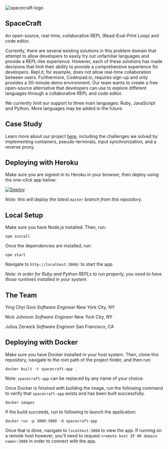 ![spacecraft-logo](https://i.imgur.com/f9RQ9GC.png)
## SpaceCraft
An open-source, real-time, collaborative REPL (Read-Eval-Print Loop) and code editor.

Currently, there are several existing solutions in this problem domain that attempt to allow developers to easily try out unfamiliar languages and provide a REPL-like experience. However, each of these solutions has made decisions that limit their ability to provide a comprehensive experience for developers. Repl.it, for example, does not allow real-time collaboration between users. Furthermore, Coderpad.io, requires sign-up and only provides a 30-minute demo environment. Our team wants to create a free open-source alternative that developers can use to explore different languages through a collaborative REPL and code editor.

We currently limit our support to three main languages: Ruby, JavaScript and Python. More languages may be added in the future.

## Case Study
Learn more about our project [here](https://spacecraft-repl.github.io/), including the challenges we solved by implementing containers, pseudo-terminals, input synchronization, and a reverse proxy.

## Deploying with Heroku
Make sure you are signed-in to Heroku in your browser, then deploy using the one-click app below:

[![Deploy](https://www.herokucdn.com/deploy/button.svg)](https://heroku.com/deploy)

*Note: this will deploy the latest `master` branch from this repository.*

## Local Setup
Make sure you have Node.js installed. Then, run:

```
npm install
```

Once the dependencies are installed, run:

```
npm start
```

Navigate to `http://localhost:3000/` to start the app.

*Note: in order for Ruby and Python REPLs to run properly, you need to have those runtimes installed in your system.*

## The Team
Ying Chyi Gooi
_Software Engineer_
New York City, NY

Nick Johnson
_Software Engineer_
New York City, NY

Julius Zerwick
_Software Engineer_
San Francisco, CA

## Deploying with Docker
Make sure you have Docker installed in your host system. Then, clone this repository, navigate to the root path of the project folder, and then run:

```
docker built -t spacecraft-app .
```
Note: `spacecraft-app` can be replaced by any name of your choice.

Once Docker is finished with building the image, run the following command to verify that `spacecraft-app` exists and has been built successfully.

```
docker images
```
If the build succeeds, run to following to launch the application:

```
docker run -p 3000:3000 -d spacecraft-app
```
Once that is done, navigate to `localhost:3000` to view the app. If running on a remote host however, you'll need to request `<remote host IP OR domain name>:3000` in order to connect with the app.


